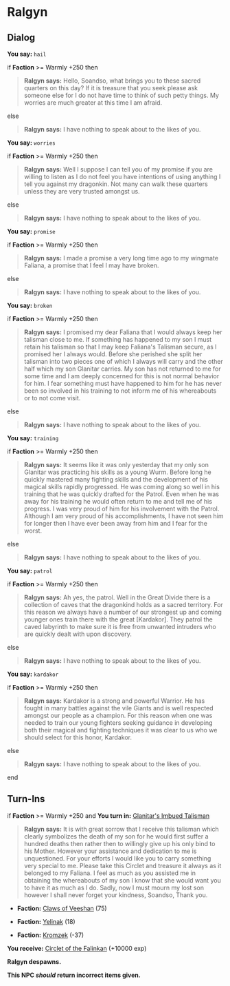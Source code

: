 # Ralgyn
## Dialog

**You say:** `hail`



if **Faction** >= Warmly +250 then 



>**Ralgyn says:** Hello, Soandso, what brings you to these sacred quarters on this day? If it is treasure that you seek please ask someone else for I do not have time to think of such petty things. My worries are much greater at this time I am afraid.


else



>**Ralgyn says:** I have nothing to speak about to the likes of you.




**You say:** `worries`



if **Faction** >= Warmly +250 then



>**Ralgyn says:** Well I suppose I can tell you of my promise if you are willing to listen as I do not feel you have intentions of using anything I tell you against my dragonkin. Not many can walk these quarters unless they are very trusted amongst us.


else



>**Ralgyn says:** I have nothing to speak about to the likes of you.




**You say:** `promise`



if **Faction** >= Warmly +250 then



>**Ralgyn says:** I made a promise a very long time ago to my wingmate Faliana, a promise that I feel I may have broken.


else



>**Ralgyn says:** I have nothing to speak about to the likes of you.




**You say:** `broken`



if **Faction** >= Warmly +250 then



>**Ralgyn says:** I promised my dear Faliana that I would always keep her talisman close to me. If something has happened to my son I must retain his talisman so that I may keep Faliana's Talisman secure, as I promised her I always would. Before she perished she split her talisman into two pieces one of which I always will carry and the other half which my son Glanitar carries. My son has not returned to me for some time and I am deeply concerned for this is not normal behavior for him. I fear something must have happened to him for he has never been so involved in his training to not inform me of his whereabouts or to not come visit.


else



>**Ralgyn says:** I have nothing to speak about to the likes of you.




**You say:** `training`



if **Faction** >= Warmly +250 then



>**Ralgyn says:** It seems like it was only yesterday that my only son Glanitar was practicing his skills as a young Wurm. Before long he quickly mastered many fighting skills and the development of his magical skills rapidly progressed. He was coming along so well in his training that he was quickly drafted for the Patrol. Even when he was away for his training he would often return to me and tell me of his progress. I was very proud of him for his involvement with the Patrol. Although I am very proud of his accomplishments, I have not seen him for longer then I have ever been away from him and I fear for the worst.


else



>**Ralgyn says:** I have nothing to speak about to the likes of you.




**You say:** `patrol`



if **Faction** >= Warmly +250 then



>**Ralgyn says:** Ah yes, the patrol. Well in the Great Divide there is a collection of caves that the dragonkind holds as a sacred territory. For this reason we always have a number of our strongest up and coming younger ones train there with the great [Kardakor]. They patrol the caved labyrinth to make sure it is free from unwanted intruders who are quickly dealt with upon discovery.


else



>**Ralgyn says:** I have nothing to speak about to the likes of you.




**You say:** `kardakor`



if **Faction** >= Warmly +250 then



>**Ralgyn says:** Kardakor is a strong and powerful Warrior. He has fought in many battles against the vile Giants and is well respected amongst our people as a champion. For this reason when one was needed to train our young fighters seeking guidance in developing both their magical and fighting techniques it was clear to us who we should select for this honor, Kardakor.


else



>**Ralgyn says:** I have nothing to speak about to the likes of you.



end

## Turn-Ins





if **Faction** >= Warmly +250 and  **You turn in:** [Glanitar's Imbued Talisman](/item/1866)


>**Ralgyn says:** It is with great sorrow that I receive this talisman which clearly symbolizes the death of my son for he would first suffer a hundred deaths then rather then to willingly give up his only bind to his Mother. However your assistance and dedication to me is unquestioned. For your efforts I would like you to carry something very special to me. Please take this Circlet and treasure it always as it belonged to my Faliana. I feel as much as you assisted me in obtaining the whereabouts of my son I know that she would want you to have it as much as I do. Sadly, now I must mourn my lost son however I shall never forget your kindness, Soandso, Thank you.





* __Faction:__ [Claws of Veeshan](/faction/430) (75)


* __Faction:__ [Yelinak](/faction/436) (18)


* __Faction:__ [Kromzek](/faction/448) (-37)


 **You receive:**  [Circlet of the Falinkan](/item/1867) (+10000 exp)


**Ralgyn despawns.**

**This NPC *should* return incorrect items given.**
